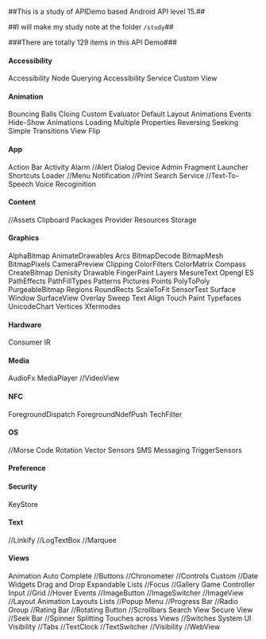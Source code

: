 ##This is a study of APIDemo based Android API level 15.##

##I will make my study note at the folder `/study`##

###There are totally 129 items in this API Demo###

<h4>Accessibility</h4>
     Accessibility Node Querying
     Accessibility Service
     Custom View
<h4>Animation</h4>
     Bouncing Balls
     Cloing
     Custom Evaluator
     Default Layout Animations
     Events
     Hide-Show Animations
     Loading     
     Multiple Properties
     Reversing
     Seeking
     Simple Transitions
     View Flip
<h4>App</h4>
     Action Bar
     Activity
     Alarm
     //Alert Dialog
     Device Admin
     Fragment
     Launcher Shortcuts
     Loader
     //Menu
     Notification
     //Print
     Search
     Service
     //Text-To-Speech
     Voice Recoginition
<h4>Content</h4>
     //Assets
     Clipboard
     Packages
     Provider
     Resources
     Storage
<h4>Graphics</h4>
     AlphaBitmap
     AnimateDrawables
     Arcs
     BitmapDecode
     BitmapMesh
     BitmapPixels
     CameraPreview
     Clipping
     ColorFilters
     ColorMatrix
     Compass
     CreateBitmap
     Denisity
     Drawable
     FingerPaint
     Layers
     MesureText
     Opengl ES
     PathEffects
     PathFillTypes
     Patterns
     Pictures
     Points
     PolyToPoly
     PurgeableBitmap
     Regions
     RoundRects
     ScaleToFit
     SensorTest
     Surface Window
     SurfaceView Overlay
     Sweep
     Text Align
     Touch Paint
     Typefaces
     UnicodeChart
     Vertices
     Xfermodes
<h4>Hardware</h4>
     Consumer IR
<h4>Media</h4>
     AudioFx
     MediaPlayer
     //VideoView
<h4>NFC</h4>
     ForegroundDispatch
     ForegroundNdefPush
     TechFilter
<h4>OS</h4>
     //Morse Code
     Rotation Vector
     Sensors
     SMS Messaging
     TriggerSensors
<h4>Preference</h4>
<h4>Security</h4>
     KeyStore
<h4>Text</h4>
     //Linkify
     //LogTextBox
     //Marquee
<h4>Views</h4>
     Animation
     Auto Complete
     //Buttons
     //Chronometer
     //Controls
     Custom
     //Date Widgets
     Drag and Drop
     Expandable Lists
     //Focus
     //Gallery
     Game Controller Input
     //Grid
     //Hover Events
     //ImageButton
     //ImageSwitcher
     //ImageView
     //Layout Animation
     Layouts
     Lists
     //Popup Menu
     //Progress Bar
     //Radio Group
     //Rating Bar
     //Rotating Button
     //Scrollbars
     Search View
     Secure View
     //Seek Bar
     //Spinner
     Splitting Touches across Views
     //Switches
     System UI Visibility
     //Tabs
     //TextClock     
     //TextSwitcher
     //Visibility
     //WebView
